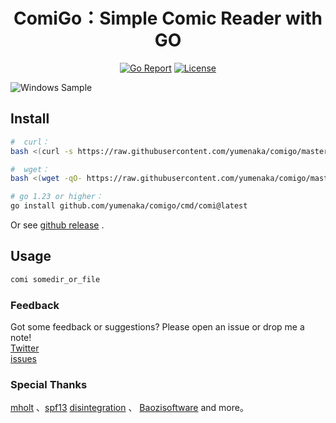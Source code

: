<div align="center">

# ComiGo：Simple Comic  Reader with GO

[![Go Report](https://goreportcard.com/badge/github.com/yumenaka/comi?style=flat-square)](https://goreportcard.com/report/github.com/yumenaka/comi)
[![License](https://img.shields.io/github/license/yumenaka/comi?style=flat-square&color=blue)](https://github.com/yumenaka/comigo/blob/main/LICENSE)

<!--
[![Downloads](https://img.shields.io/github/downloads/yumenaka/comi/total?style=flat-square&color=success)](https://github.com/yumenaka/comigo/releases)
<img src="https://raw.githubusercontent.com/yumenaka/comi/master/icon.ico" alt="ComiGo：Simple Comig & Manga Reader" width="200">
-->
</div>

![Windows Sample](https://www.yumenaka.net/wp-content/uploads/2020/08/sample.gif "Windows Sample")

## Install
```bash
#  curl：
bash <(curl -s https://raw.githubusercontent.com/yumenaka/comigo/master/get_comigo.sh)

#  wget：
bash <(wget -qO- https://raw.githubusercontent.com/yumenaka/comigo/master/get_comigo.sh)

# go 1.23 or higher：
go install github.com/yumenaka/comigo/cmd/comi@latest
```
Or see [github release](https://github.com/yumenaka/comigo/releases ) .
## Usage

```sh
comi somedir_or_file
```

### Feedback
Got some feedback or suggestions? Please open an issue or drop me a note!  
[Twitter](https://x.com/yumenaka7)  
[issues](https://github.com/yumenaka/comigo/issues)
### Special Thanks
[mholt](https://github.com/mholt)  、[spf13](https://github.com/spf13)  [disintegration](https://github.com/disintegration)   、 [Baozisoftware](https://github.com/Baozisoftware)  and more。
